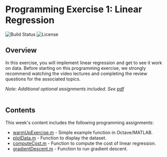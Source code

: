# Programming Exercise 1: Linear Regression
![Build Status](https://img.shields.io/badge/build-Stable-green.svg)
![License](https://img.shields.io/badge/license-DO_WHATEVER_YOU_WANT-green.svg)

## Overview
In this exercise, you will implement linear regression and get to see it work on data. Before starting on this programming exercise, we strongly recommend watching the video lectures and completing the review questions for the associated topics.

*Note: Additional optional assignments included. See [pdf](https://github.com/chivingtoninc/Coursera-Machine-Learning/blob/master/machine-learning-ex1/ex1.pdf)*
<br/><br/>

## Contents
This week's content includes the following programming assignments:
* [warmUpExercise.m](https://github.com/chivingtoninc/Coursera-Machine-Learning/blob/master/machine-learning-ex1/ex1/warmUpExercise.m) - Simple example function in Octave/MATLAB.
* [plotData.m](https://github.com/chivingtoninc/Coursera-Machine-Learning/blob/master/machine-learning-ex1/ex1/plotData.m) - Function to display the dataset.
* [computeCost.m](https://github.com/chivingtoninc/Coursera-Machine-Learning/blob/master/machine-learning-ex1/ex1/computeCost.m) - Function to compute the cost of linear regression.
* [gradientDescent.m](https://github.com/chivingtoninc/Coursera-Machine-Learning/blob/master/machine-learning-ex1/ex1/gradientDescent.m) - Function to run gradient descent.
